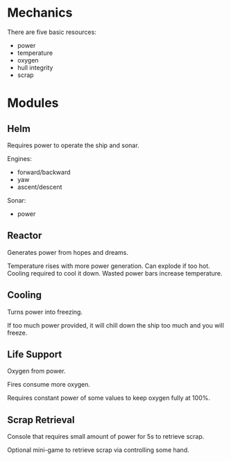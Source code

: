 # Mechanics

There are five basic resources:

- power
- temperature
- oxygen
- hull integrity
- scrap

# Modules

## Helm

Requires power to operate the ship and sonar.

Engines:
- forward/backward
- yaw
- ascent/descent

Sonar:
- power

## Reactor

Generates power from hopes and dreams.

Temperature rises with more power generation.
Can explode if too hot.
Cooling required to cool it down.
Wasted power bars increase temperature.

## Cooling

Turns power into freezing.

If too much power provided, it will chill down the ship too much and you will freeze.

## Life Support

Oxygen from power.

Fires consume more oxygen.

Requires constant power of some values to keep oxygen fully at 100%.

## Scrap Retrieval

Console that requires small amount of power for 5s to retrieve scrap.

Optional mini-game to retrieve scrap via controlling some hand.